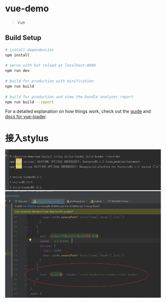 # vue-demo

> vue

## Build Setup

``` bash
# install dependencies
npm install

# serve with hot reload at localhost:8080
npm run dev

# build for production with minification
npm run build

# build for production and view the bundle analyzer report
npm run build --report
```

For a detailed explanation on how things work, check out the [guide](http://vuejs-templates.github.io/webpack/) and [docs for vue-loader](http://vuejs.github.io/vue-loader).


接入stylus
==== 

![](https://github.com/xiaoyund/vue-demo/blob/master/1.jpg)
![](https://github.com/xiaoyund/vue-demo/blob/master/2.jpg)
